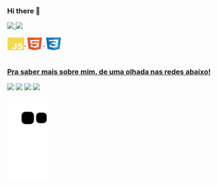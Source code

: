 ### Hi there 👋

<div>
  <a href="https://github.com/GisellePrecegueiro">
  <img height="180em" src="https://github-readme-stats.vercel.app/api?username=GisellePrecegueiro&show_icons=true&theme=radical&include_all_commits=true&count_private=true"/>
  <img height="180em" src="https://github-readme-stats.vercel.app/api/top-langs/?username=GisellePrecegueiro&layout=compact&langs_count=6&theme=radical"/>
</div>
<div style="display: inline_block"><br>
  <img align="center" alt="Js" height="30" width="40" src="https://raw.githubusercontent.com/devicons/devicon/master/icons/javascript/javascript-plain.svg">
  <img align="center" alt="HTML" height="30" width="40" src="https://raw.githubusercontent.com/devicons/devicon/master/icons/html5/html5-original.svg">
  <img align="center" alt="CSS" height="30" width="40" src="https://raw.githubusercontent.com/devicons/devicon/master/icons/css3/css3-original.svg">
</div>
 
 <br>
 
  ### Pra saber mais sobre mim, de uma olhada nas redes abaixo!
 
<div> 
  <a href="https://www.instagram.com/giisellec/" target="_blank"><img src="https://img.shields.io/badge/-Instagram-%23E4405F?style=for-the-badge&logo=instagram&logoColor=white" target="_blank"></a>
 <a href="https://discord.com/channels/@me" target="_blank"><img src="https://img.shields.io/badge/Discord-7289DA?style=for-the-badge&logo=discord&logoColor=white" target="_blank"></a> 
 <a href="www.linkedin.com/in/giselle-precegueiro" target="_blank"><img src="https://img.shields.io/badge/-LinkedIn-%230077B5?style=for-the-badge&logo=linkedin&logoColor=white" target="_blank"></a>
  <a href="https://codepen.io/giselleprecegueiro"><img  width="120px" src="https://www.loet.io/images/icons/codepen-wordmark-white.png"> </a>
          
 
  ![Snake animation](https://github.com/GisellePrecegueiro/GisellePrecegueiro/blob/output/github-contribution-grid-snake.svg)

</div>
